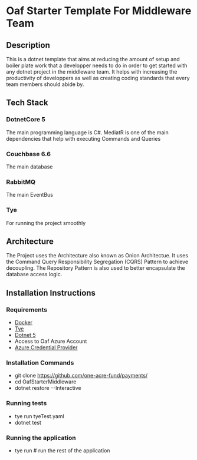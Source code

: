 # Oaf Starter Template For Middleware Team

## Description
 This is a dotnet template that aims at reducing the amount of setup and boiler plate work that a developper needs to do in order to get started with any dotnet project in the middleware team. It helps with increasing the productivity of developpers as well as creating coding standards that every team members should abide by.


## Tech Stack
### DotnetCore 5
The main programming language is C#. MediatR is one of the main dependencies that help with executing Commands and Queries

### Couchbase 6.6
The main database
### RabbitMQ
The main EventBus
### Tye
For running the project smoothly

## Architecture
The Project uses the Architecture also known as Onion Architectue. It uses the Command Query Responsibility Segregation (CQRS) Pattern to achieve decoupling. The Repository Pattern is also used to better encapsulate the database access logic.

## Installation Instructions
### Requirements
- [Docker](https://www.docker.com/get-started)
- [Tye](https://github.com/dotnet/tye)
- [Dotnet 5](https://dotnet.microsoft.com/download/dotnet/5.0)
- Access to Oaf Azure Account
- [Azure Credential Provider](https://github.com/microsoft/artifacts-credprovider#azure-artifacts-credential-provider)

### Installation Commands
- git clone https://github.com/one-acre-fund/payments/
- cd OafStarterMiddleware
- dotnet restore --Interactive

### Running tests
- tye run tyeTest.yaml
- dotnet test

### Running the application
- tye run # run the rest of the application
